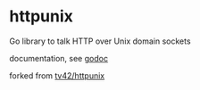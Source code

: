 # httpunix
Go library to talk HTTP over Unix domain sockets

documentation, see [godoc](https://godoc.org/github.com/maier/httpunix)

forked from [tv42/httpunix](https://github.com/tv42/httpunix)
